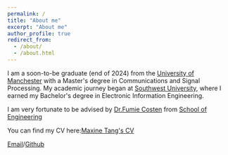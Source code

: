 ```yaml
---
permalink: /
title: "About me"
excerpt: "About me"
author_profile: true
redirect_from: 
  - /about/
  - /about.html
---
```


I am a soon-to-be graduate (end of 2024) from the [University of Manchester](https://www.manchester.ac.uk/) with a Master's degree in Communications and Signal Processing. My academic journey began at [Southwest University](http://www.swu.edu.cn/), where I earned my Bachelor's degree in Electronic Information Engineering.

I am very fortunate to be advised by [Dr.Fumie Costen](https://github.com/maxine111111111) from [School of Engineering](https://www.se.manchester.ac.uk) 

You can find my CV here:[Maxine Tang's CV](MaxineTang.github.io/assets/CV.doc)

[Email](thy_swu@163.com)/[Github](https://github.com/maxine111111111)
